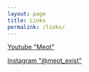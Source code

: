 ```yaml
---
layout: page
title: Links
permalink: /links/
---
```

<a href="https://www.youtube.com/channel/UCp5XxgioR78uoXk5tp3uizg" target="_blank">Youtube "Meot"</a>

<a href="https://www.instagram.com/meot_exist" target="_blank">Instagram "@meot_exist"</a>